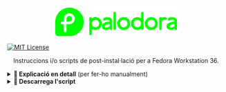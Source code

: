 <p align="center"><a href="https://github.com/mantekillah/palodora" target="_blank"><img src="./palodora-logo.png" height="66" /></a></p>

[![MIT License][license-shield]][license-url]

<p align="center">Instruccions i/o scripts de post-instal·lació per a Fedora Workstation 36.</p>

<details>
  <summary><b>🚧 Explicació en detall</b> (per fer-ho manualment)</summary>
  
---
  
1) [**Primera part de la post-instal·lació:**](#part-i-palodora-1sh)
- [Aplicar tweaks d'optimització](#aplicant-tweaks-doptimització)
- [Actualitzar el sistema](#actualitzant-el-sistema)
- [Establir el nom de la màquina](#establint-el-nom-de-la-màquina) (pots posar el nom que vulguis a la teva màquina)
- [Activant repos d'RPM Fusion (*free* i *nonfree*)](#activant-repos-drpm-fusion-free-i-nonfree) (pots editar les ordres si, per exemple, només vols activar els *free*)
- [Instal·lar alguns còdecs](#installant-alguns-còdecs)
- [Reiniciar el sistema](#reiniciant-el-sistema)
2) [**Segona part de la post-instal·lació:**](#part-ii-palodora-2sh)
- [Aplicant fix del rellotge](#aplicant-fix-del-rellotge) (només per usuaris amb *dual boot* de Windows + Fedora)
- [Habilitar la paqueteria *Flatpak*](#habilitant-la-paqueteria-flatpak)
- [Instal·lar drivers d'*Nvidia*](#installant-drivers-dnvidia) (només per usuaris que tenen una GPU Nvidia)
- [Instal·lar *Visual Studio Code*](#installant-visual-studio-code)
- [Instal·lar *neofetch* + *screenfetch*](#installant-neofetch--screenfetch)
- [Instal·lar *GIMP*](#installant-gimp)
- [Instal·lar *Google Chrome*](#installant-google-chrome)
- [Instal·lar *ONLYOFFICE*](#installant-onlyoffice)
- [Instal·lar *WebbApp Manager*](#installant-webapp-manager)
- [Desinstal·lar *LibreOffice*](#desinstallant-libreoffice)
  
---

# Part I (**`palodora-1.sh`**)
  
<div align="center">
  
Obrir la Terminal i anar copiant i enganxant les ordres.
  
## Aplicant tweaks d'optimització:

**`echo "fastestmirror=True" | sudo tee -a /etc/dnf/dnf.conf`**

**`echo "max_parallel_downloads=10" | sudo tee -a /etc/dnf/dnf.conf`**

**`echo "defaultyes=True" | sudo tee -a /etc/dnf/dnf.conf`**

**`echo "keepcache=True" | sudo tee -a /etc/dnf/dnf.conf`**

**`echo "deltarpm=True" | sudo tee -a /etc/dnf/dnf.conf`**

## Actualitzant el sistema:

**`sudo dnf update -y --refresh`**

**`sudo dnf upgrade -y`**

## Establint el nom de la màquina:

En aquest cas, l'anomenaré "**linux**"
  
**`sudo hostnamectl set-hostname linux`**

## Activant repos d'RPM Fusion (*free* i *nonfree*):

**`sudo dnf install -y fedora-workstation-repositories`**
  
**`sudo dnf install -y https://mirrors.rpmfusion.org/free/fedora/rpmfusion-free-release-$(rpm -E %fedora).noarch.rpm https://mirrors.rpmfusion.org/nonfree/fedora/rpmfusion-nonfree-release-$(rpm -E %fedora).noarch.rpm`**
  
**`sudo dnf -y groupupdate core`**
  
**`sudo dnf -y groupupdate multimedia --setop="install_weak_deps=False" --exclude=PackageKit-gstreamer-plugin`**
  
**`sudo dnf -y groupupdate sound-and-video`**
  
**`sudo dnf install -y rpmfusion-free-release-tainted`**
  
**`sudo dnf install -y libdvdcss`**
  
**`sudo dnf install -y rpmfusion-nonfree-release-tainted`**
  
**`sudo dnf install -y \*-firmware`**

## Instal·lant alguns còdecs:

**`sudo dnf mark -y install libfreeaptx pipewire-codec-aptx`**
  
## Reiniciant el sistema:

**`sudo reboot now`**
  
</div>

---

# Part II (**`palodora-2.sh`**)
  
<div align="center">
  
Després del reinici, torna a obrir la Terminal i continua copiant i enganxant les ordres.
  
## Aplicant fix del rellotge*:
  
**`sudo timedatectl set-local-rtc 1`**

*- fix necessàri per als que tenen un Dual Boot de Fedora amb Windows.
  
## Habilitant la paqueteria Flatpak:
  
**`flatpak remote-add --if-not-exists flathub https://flathub.org/repo/flathub.flatpakrepo`**

## Instal·lant drivers d'Nvidia:

**`sudo dnf install -y akmod-nvidia xorg-x11-drv-nvidia-cuda`**

## Instal·lant Visual Studio Code:
  
**`sudo rpm --import https://packages.microsoft.com/keys/microsoft.asc`**
  
**`sudo sh -c "echo -e '[code]\nname=Visual Studio Code\nbaseurl=https://packages.microsoft.com/yumrepos/vscode\nenabled=1\ngpgcheck=1\ngpgkey=https://packages.microsoft.com/keys/microsoft.asc' > /etc/yum.repos.d/vscode.repo"`**

**`sudo dnf check-update -y`**

**`sudo dnf install -y code`**

## Instal·lant neofetch + screenfetch:
  
**`sudo dnf install -y neofetch screenfetch`**

## Instal·lant GIMP:
  
**`sudo dnf install -y gimp`**
  
## Instal·lant Google Chrome:

**`sudo dnf install -y google-chrome-stable`**

## Instal·lant ONLYOFFICE:
  
**`sudo dnf install -y dejavu-sans-fonts dejavu-sans-mono-fonts liberation-narrow-fonts dejavu-serif-fonts`**

**`sudo rpm -i https://download.onlyoffice.com/install/desktop/editors/linux/onlyoffice-desktopeditors.x86_64.rpm`**

## Instal·lant WebApp Manager:

**`sudo dnf copr enable -y refi64/webapp-manager`**
  
**`sudo dnf install -y webapp-manager`**
  
## Desinstal·lant LibreOffice:
  
**`sudo dnf remove -y libreoffice*`**
  
# TEST
  
`sudo dnf install -y bpytop xclip filezilla fontawesome-fonts gnome-shell-extension-dash-to-dock gnome-shell-extension-netspeed gnome-shell-extension-gpaste micro papirus-icon-theme discord gnome-pomodoro gnome-shell-extension-user-theme simplescreenrecorder alien bleachbit gparted vlc p7zip* gnome-tweaks gnome-extensions-app chrome-gnome-shell lame gpart ffmpeg tree telegram-desktop android-tools gnome-sound-recorder supertux dconf-editor kdenlive ffmpegthumbs htop qbittorrent curl git handbrake-gui obs-studio discord gstreamer-plugins* gstreamer1-plugins* pip google-chrome-stable kernel-headers kernel-devel gcc glibc-headers make dkms file-roller file-roller-nautilus cpu-x gnome-power-manager cabextract xorg-x11-font-utils fontconfig musescore pdfarranger youtube-dl xorg-x11-drv-amdgpu grub-customizer vim steam git mesa-libGLU.i686 timeshift htop lutris`
  
`sudo rpm -i https://downloads.sourceforge.net/project/mscorefonts2/rpms/msttcore-fonts-installer-2.6-1.noarch.rpm`
  
`flatpak install -y flathub com.github.muriloventuroso.pdftricks`

`flatpak install -y flathub com.github.tchx84.Flatseal`
  
`flatpak install -y flathub com.mattjakeman.ExtensionManager`
  
`sudo flatpak override --filesystem=~/.themes`

`flatpak update -y`
  
`flatpak uninstall -y --unused --delete-data`
  
`sudo dnf update -y --refresh`
  
`fc-cache -v`
  
`sudo dnf autoremove -y`

`sudo dnf remove -y rhythmbox rhythmbox-alternative-toolbar fedora-chromium-config`
`[Per desinstal·lar folder]`

`sudo dnf autoremove`

`sudo dnf clean all`
  
</div>

---
  
</details>

<details>
  <summary><b>🚧 Descarrega l'script</b></summary>

<p align="center"><b>L'script encara no està disponible.</b></p>

</details>

[license-shield]: https://img.shields.io/github/license/mantekillah/palodora.svg
[license-url]: https://github.com/mantekillah/palodora/blob/master/LICENSE
